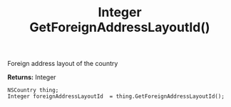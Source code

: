 ﻿---
uid: crmscript_ref_NSCountry_GetForeignAddressLayoutId
title: Integer GetForeignAddressLayoutId()
intellisense: NSCountry.GetForeignAddressLayoutId
keywords: NSCountry, GetForeignAddressLayoutId
so.topic: reference
---

Foreign address layout of the country

**Returns:** Integer


```crmscript
NSCountry thing;
Integer foreignAddressLayoutId  = thing.GetForeignAddressLayoutId();
```


